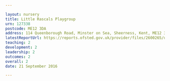 ```yaml
---

layout: nursery
title: Little Rascals Playgroup
urn: 127338
postcode: ME12 3DA
address: 114 Queenborough Road, Minster on Sea, Sheerness, Kent, ME12 3DA
latestReportUrl: https://reports.ofsted.gov.uk/provider/files/2600265/urn/127338.pdf
teaching: 2
development: 2
leadership: 2
outcomes: 2
overall: 2
date: 21 September 2016

---
```

